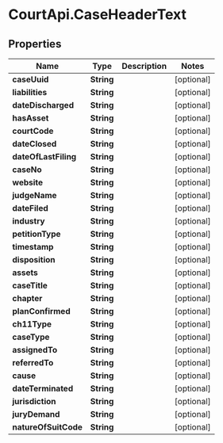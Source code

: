 # CourtApi.CaseHeaderText

## Properties
Name | Type | Description | Notes
------------ | ------------- | ------------- | -------------
**caseUuid** | **String** |  | [optional] 
**liabilities** | **String** |  | [optional] 
**dateDischarged** | **String** |  | [optional] 
**hasAsset** | **String** |  | [optional] 
**courtCode** | **String** |  | [optional] 
**dateClosed** | **String** |  | [optional] 
**dateOfLastFiling** | **String** |  | [optional] 
**caseNo** | **String** |  | [optional] 
**website** | **String** |  | [optional] 
**judgeName** | **String** |  | [optional] 
**dateFiled** | **String** |  | [optional] 
**industry** | **String** |  | [optional] 
**petitionType** | **String** |  | [optional] 
**timestamp** | **String** |  | [optional] 
**disposition** | **String** |  | [optional] 
**assets** | **String** |  | [optional] 
**caseTitle** | **String** |  | [optional] 
**chapter** | **String** |  | [optional] 
**planConfirmed** | **String** |  | [optional] 
**ch11Type** | **String** |  | [optional] 
**caseType** | **String** |  | [optional] 
**assignedTo** | **String** |  | [optional] 
**referredTo** | **String** |  | [optional] 
**cause** | **String** |  | [optional] 
**dateTerminated** | **String** |  | [optional] 
**jurisdiction** | **String** |  | [optional] 
**juryDemand** | **String** |  | [optional] 
**natureOfSuitCode** | **String** |  | [optional] 


